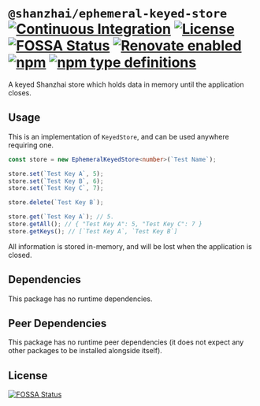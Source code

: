 # `@shanzhai/ephemeral-keyed-store` [![Continuous Integration](https://github.com/jameswilddev/shanzhai/workflows/Continuous%20Integration/badge.svg)](https://github.com/jameswilddev/shanzhai/actions) [![License](https://img.shields.io/github/license/jameswilddev/shanzhai.svg)](https://github.com/jameswilddev/shanzhai/blob/master/license) [![FOSSA Status](https://app.fossa.io/api/projects/git%2Bgithub.com%2Fjameswilddev%2Fshanzhai.svg?type=shield)](https://app.fossa.io/projects/git%2Bgithub.com%2Fjameswilddev%2Fshanzhai?ref=badge_shield) [![Renovate enabled](https://img.shields.io/badge/renovate-enabled-brightgreen.svg)](https://renovatebot.com/) [![npm](https://img.shields.io/npm/v/@shanzhai/ephemeral-keyed-store.svg)](https://www.npmjs.com/package/@shanzhai/ephemeral-keyed-store) [![npm type definitions](https://img.shields.io/npm/types/@shanzhai/ephemeral-keyed-store.svg)](https://www.npmjs.com/package/@shanzhai/ephemeral-keyed-store)

A keyed Shanzhai store which holds data in memory until the application closes.

## Usage

This is an implementation of `KeyedStore`, and can be used anywhere requiring
one.

```typescript
const store = new EphemeralKeyedStore<number>(`Test Name`);

store.set(`Test Key A`, 5);
store.set(`Test Key B`, 6);
store.set(`Test Key C`, 7);

store.delete(`Test Key B`);

store.get(`Test Key A`); // 5.
store.getAll(); // { "Test Key A": 5, "Test Key C": 7 }
store.getKeys(); // [`Test Key A`, `Test Key B`]
```

All information is stored in-memory, and will be lost when the application is
closed.

## Dependencies

This package has no runtime dependencies.

## Peer Dependencies

This package has no runtime peer dependencies (it does not expect any other packages to be installed alongside itself).

## License

[![FOSSA Status](https://app.fossa.io/api/projects/git%2Bgithub.com%2Fjameswilddev%2Fshanzhai.svg?type=large)](https://app.fossa.io/projects/git%2Bgithub.com%2Fjameswilddev%2Fshanzhai?ref=badge_large)
